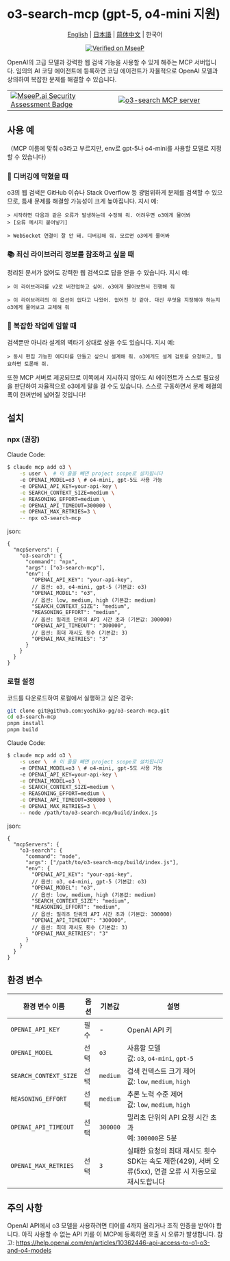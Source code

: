 # o3-search-mcp (gpt-5, o4-mini 지원)

<div align="center">
  <p><a href="./README.md">English</a> | <a href="./README.ja.md">日本語</a> | <a href="./README.zh.md">简体中文</a> | 한국어</p>

[![Verified on MseeP](https://mseep.ai/badge.svg)](https://mseep.ai/app/810f04ea-e685-4840-ae20-6a70deb7407a)

</div>


OpenAI의 고급 모델과 강력한 웹 검색 기능을 사용할 수 있게 해주는 MCP 서버입니다.
임의의 AI 코딩 에이전트에 등록하면 코딩 에이전트가 자율적으로 OpenAI 모델과 상의하여 복잡한 문제를 해결할 수 있습니다.

<table>
	<tr>
		<td width="50%">
			<a href="https://mseep.ai/app/yoshiko-pg-o3-search-mcp">
<img src="https://mseep.net/pr/yoshiko-pg-o3-search-mcp-badge.png" alt="MseeP.ai Security Assessment Badge" />
</a>
		</td>
		<td width="50%">
			<a href="https://glama.ai/mcp/servers/@yoshiko-pg/o3-search-mcp">
  <img src="https://glama.ai/mcp/servers/@yoshiko-pg/o3-search-mcp/badge" alt="o3-search MCP server" />
</a>
		</td>
	</tr>
</table>

## 사용 예

（MCP 이름에 맞춰 o3라고 부르지만, env로 gpt-5나 o4-mini를 사용할 모델로 지정할 수 있습니다）

### 🐛 디버깅에 막혔을 때

o3의 웹 검색은 GitHub 이슈나 Stack Overflow 등 광범위하게 문제를 검색할 수 있으므로, 틈새 문제를 해결할 가능성이 크게 높아집니다. 지시 예:

```
> 시작하면 다음과 같은 오류가 발생하는데 수정해 줘. 어려우면 o3에게 물어봐
> [오류 메시지 붙여넣기]
```
```
> WebSocket 연결이 잘 안 돼. 디버깅해 줘. 모르면 o3에게 물어봐
```

### 📚 최신 라이브러리 정보를 참조하고 싶을 때

정리된 문서가 없어도 강력한 웹 검색으로 답을 얻을 수 있습니다. 지시 예:

```
> 이 라이브러리를 v2로 버전업하고 싶어. o3에게 물어보면서 진행해 줘
```

```
> 이 라이브러리의 이 옵션이 없다고 나왔어. 없어진 것 같아. 대신 무엇을 지정해야 하는지 o3에게 물어보고 교체해 줘
```

### 🧩 복잡한 작업에 임할 때

검색뿐만 아니라 설계의 벽타기 상대로 삼을 수도 있습니다. 지시 예:

```
> 동시 편집 가능한 에디터를 만들고 싶으니 설계해 줘. o3에게도 설계 검토를 요청하고, 필요하면 토론해 줘.
```

또한 MCP 서버로 제공되므로 이쪽에서 지시하지 않아도 AI 에이전트가 스스로 필요성을 판단하여 자율적으로 o3에게 말을 걸 수도 있습니다. 스스로 구동하면서 문제 해결의 폭이 한꺼번에 넓어질 것입니다!

## 설치

### npx (권장)

Claude Code:

```sh
$ claude mcp add o3 \
	-s user \  # 이 줄을 빼면 project scope로 설치됩니다
	-e OPENAI_MODEL=o3 \ # o4-mini, gpt-5도 사용 가능
	-e OPENAI_API_KEY=your-api-key \
	-e SEARCH_CONTEXT_SIZE=medium \
	-e REASONING_EFFORT=medium \
	-e OPENAI_API_TIMEOUT=300000 \
	-e OPENAI_MAX_RETRIES=3 \
	-- npx o3-search-mcp
```

json:

```jsonc
{
  "mcpServers": {
    "o3-search": {
      "command": "npx",
      "args": ["o3-search-mcp"],
      "env": {
        "OPENAI_API_KEY": "your-api-key",
        // 옵션: o3, o4-mini, gpt-5 (기본값: o3)
        "OPENAI_MODEL": "o3",
        // 옵션: low, medium, high (기본값: medium)
        "SEARCH_CONTEXT_SIZE": "medium",
        "REASONING_EFFORT": "medium",
        // 옵션: 밀리초 단위의 API 시간 초과 (기본값: 300000)
        "OPENAI_API_TIMEOUT": "300000",
        // 옵션: 최대 재시도 횟수 (기본값: 3)
        "OPENAI_MAX_RETRIES": "3"
      }
    }
  }
}
```

### 로컬 설정

코드를 다운로드하여 로컬에서 실행하고 싶은 경우:

```bash
git clone git@github.com:yoshiko-pg/o3-search-mcp.git
cd o3-search-mcp
pnpm install
pnpm build
```

Claude Code:

```sh
$ claude mcp add o3 \
	-s user \  # 이 줄을 빼면 project scope로 설치됩니다
	-e OPENAI_MODEL=o3 \ # o4-mini, gpt-5도 사용 가능
	-e OPENAI_API_KEY=your-api-key \
	-e OPENAI_MODEL=o3 \
	-e SEARCH_CONTEXT_SIZE=medium \
	-e REASONING_EFFORT=medium \
	-e OPENAI_API_TIMEOUT=300000 \
	-e OPENAI_MAX_RETRIES=3 \
	-- node /path/to/o3-search-mcp/build/index.js
```

json:

```jsonc
{
  "mcpServers": {
    "o3-search": {
      "command": "node",
      "args": ["/path/to/o3-search-mcp/build/index.js"],
      "env": {
        "OPENAI_API_KEY": "your-api-key",
        // 옵션: o3, o4-mini, gpt-5 (기본값: o3)
        "OPENAI_MODEL": "o3",
        // 옵션: low, medium, high (기본값: medium)
        "SEARCH_CONTEXT_SIZE": "medium",
        "REASONING_EFFORT": "medium",
        // 옵션: 밀리초 단위의 API 시간 초과 (기본값: 300000)
        "OPENAI_API_TIMEOUT": "300000",
        // 옵션: 최대 재시도 횟수 (기본값: 3)
        "OPENAI_MAX_RETRIES": "3"
      }
    }
  }
}
```

## 환경 변수

| 환경 변수 이름 | 옵션 | 기본값 | 설명 |
| --- | --- | --- | --- |
| `OPENAI_API_KEY` | 필수 | - | OpenAI API 키 |
| `OPENAI_MODEL` | 선택 | `o3` | 사용할 모델<br>값: `o3`, `o4-mini`, `gpt-5` |
| `SEARCH_CONTEXT_SIZE` | 선택 | `medium` | 검색 컨텍스트 크기 제어<br>값: `low`, `medium`, `high` |
| `REASONING_EFFORT` | 선택 | `medium` | 추론 노력 수준 제어<br>값: `low`, `medium`, `high` |
| `OPENAI_API_TIMEOUT` | 선택 | `300000` | 밀리초 단위의 API 요청 시간 초과<br>예: `300000`은 5분 |
| `OPENAI_MAX_RETRIES` | 선택 | `3` | 실패한 요청의 최대 재시도 횟수<br>SDK는 속도 제한(429), 서버 오류(5xx), 연결 오류 시 자동으로 재시도합니다 |

## 주의 사항

OpenAI API에서 o3 모델을 사용하려면 티어를 4까지 올리거나 조직 인증을 받아야 합니다.
아직 사용할 수 없는 API 키를 이 MCP에 등록하면 호출 시 오류가 발생합니다.
참고: https://help.openai.com/en/articles/10362446-api-access-to-o1-o3-and-o4-models
